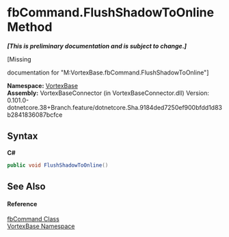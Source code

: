 # fbCommand.FlushShadowToOnline Method 
 _**\[This is preliminary documentation and is subject to change.\]**_

\[Missing <summary> documentation for "M:VortexBase.fbCommand.FlushShadowToOnline"\]

**Namespace:**&nbsp;<a href="N_VortexBase.md">VortexBase</a><br />**Assembly:**&nbsp;VortexBaseConnector (in VortexBaseConnector.dll) Version: 0.101.0-dotnetcore.38+Branch.feature/dotnetcore.Sha.9184ded7250ef900bfdd1d83b2841836087bcfce

## Syntax

**C#**<br />
``` C#
public void FlushShadowToOnline()
```


## See Also


#### Reference
<a href="T_VortexBase_fbCommand.md">fbCommand Class</a><br /><a href="N_VortexBase.md">VortexBase Namespace</a><br />